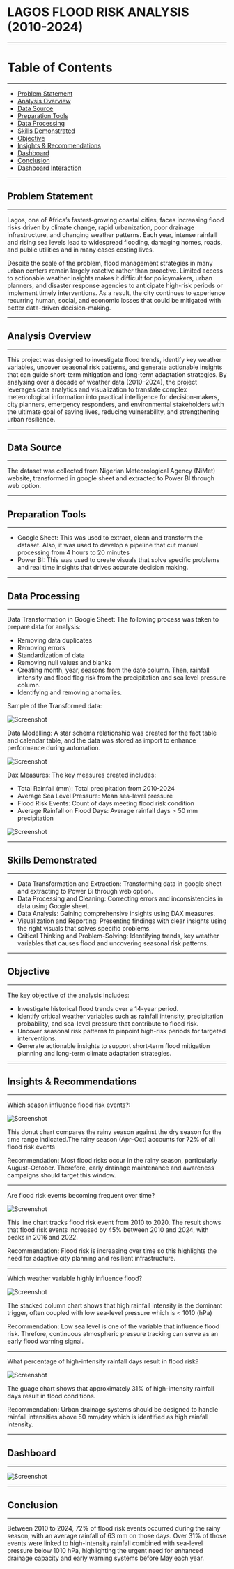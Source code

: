 # LAGOS FLOOD RISK ANALYSIS (2010-2024)
----
# Table of Contents
----
- [Problem Statement](#problem-statement)
- [Analysis Overview](#analysis-overview)
- [Data Source](#data-source)
- [Preparation Tools](#preparation-tools)
- [Data Processing](#data-processing)
- [Skills Demonstrated](#skills-demonstrated)
- [Objective](#objective)
- [Insights & Recommendations](#insights-&-recommendations)
- [Dashboard](#dashboard)
- [Conclusion](#conclusion)
- [Dashboard Interaction]([https://app.powerbi.com/groups/me/reports/3fe4b636-75a1-4f7b-907b-4cf622bc0047/5a2f51367c78662f0178?experience=power-bi])
  
----

## Problem Statement

----

Lagos, one of Africa’s fastest-growing coastal cities, faces increasing flood risks driven by climate change, rapid urbanization, poor drainage infrastructure, and changing weather patterns. Each year, intense rainfall and rising sea levels lead to widespread flooding, damaging homes, roads, and public utilities and in many cases costing lives.

Despite the scale of the problem, flood management strategies in many urban centers remain largely reactive rather than proactive. Limited access to actionable weather insights makes it difficult for policymakers, urban planners, and disaster response agencies to anticipate high-risk periods or implement timely interventions. As a result, the city continues to experience recurring human, social, and economic losses that could be mitigated with better data-driven decision-making.

----

## Analysis Overview

----

This project was designed to investigate flood trends, identify key weather variables, uncover seasonal risk patterns, and generate actionable insights that can guide short-term mitigation and long-term adaptation strategies. By analysing over a decade of weather data (2010–2024), the project leverages data analytics and visualization to translate complex meteorological information into practical intelligence for decision-makers, city planners, emergency responders, and environmental stakeholders with the ultimate goal of saving lives, reducing vulnerability, and strengthening urban resilience.

----

## Data Source

----
The dataset was collected from Nigerian Meteorological Agency (NiMet) website, transformed in google sheet and extracted to Power BI through web option.

----

## Preparation Tools

----
  - Google Sheet: This was used to extract, clean and transform the dataset. Also, it was used to develop a pipeline that cut manual processing from 4 hours to 20 minutes
  - Power BI: This was used to create visuals that solve specific problems and real time insights that drives accurate decision making.
    
----

## Data Processing

----

Data Transformation in Google Sheet: The following process was taken to prepare data for analysis:
  - Removing data duplicates
  - Removing errors
  - Standardization of data
  - Removing null values and blanks
  - Creating month, year, seasons from the date column. Then, rainfall intensity and flood flag risk from the precipitation and sea level pressure column.
  - Identifying and removing anomalies.
    
 Sample of the Transformed data:

 ![Screenshot](/images/Screenshot%20151445.png)

Data Modelling: A star schema relationship was created for the fact table and calendar table, and the data was stored as import to enhance performance during automation.

![Screenshot](/images/Screenshot%20062140.png)

Dax Measures:
The key measures created includes:
- Total Rainfall (mm): Total precipitation from 2010-2024
- Average Sea Level Pressure: Mean sea-level pressure
- Flood Risk Events: Count of days meeting flood risk condition	
- Average Rainfall on Flood Days: Average rainfall days > 50 mm precipitation

![Screenshot](/images/Screenshot%20062929.png)

----

## Skills Demonstrated

----
   - Data Transformation and Extraction: Transforming data in google sheet and extracting to Power Bi through web option. 
   - Data Processing and Cleaning: Correcting errors and inconsistencies in data using Google sheet.
   - Data Analysis: Gaining comprehensive insights using DAX measures.
   - Visualization and Reporting: Presenting findings with clear insights using the right visuals that solves specific problems.
   - Critical Thinking and Problem-Solving: Identifying trends, key weather variables that causes flood and uncovering seasonal risk patterns.

----

## Objective

----

The key objective of the analysis includes:
   - Investigate historical flood trends over a 14-year period.
   - Identify critical weather variables such as rainfall intensity, precipitation probability, and sea-level pressure that contribute to flood risk.
   - Uncover seasonal risk patterns to pinpoint high-risk periods for targeted interventions.
   - Generate actionable insights to support short-term flood mitigation planning and long-term climate adaptation strategies.
     
----

## Insights & Recommendations

----

Which season influence flood risk events?:

![Screenshot](/images/Screenshot%20062623.png)

This donut chart compares the rainy season against the dry season for the time range indicated.The rainy season (Apr–Oct) accounts for 72% of all flood risk events

Recommendation:
Most flood risks occur in the rainy season, particularly August–October. Therefore, early drainage maintenance and awareness campaigns should target this window.

----

Are flood risk events becoming frequent over time?

![Screenshot](/images/Screenshot%20062535.png)

This line chart tracks flood risk event from 2010 to 2020. The result shows that flood risk events increased by 45% between 2010 and 2024, with peaks in 2016 and 2022.

Recommendation:
Flood risk is increasing over time so this highlights the need for adaptive city planning and resilient infrastructure.

----

Which weather variable highly influence flood?

![Screenshot](/images/Screenshot%20062546.png)

The stacked column chart shows that high rainfall intensity is the dominant trigger, often coupled with low sea-level pressure which is < 1010 (hPa)

Recommendation:
Low sea level is one of the variable that influence flood risk. Threfore,  continuous atmospheric pressure tracking can serve as an early flood warning signal. 

----

What percentage of high-intensity rainfall days result in flood risk?

![Screenshot](/images/Screenshot%20062636.png)

The guage chart shows that approximately 31% of high-intensity rainfall days result in flood conditions.

Recommendation:
Urban drainage systems should be designed to handle rainfall intensities above 50 mm/day which is identified as high rainfall intensity.

----

## Dashboard

----

![Screenshot](/images/Screenshot%20071857.png)

----

## Conclusion

----

Between 2010 to 2024, 72% of flood risk events occurred during the rainy season, with an average rainfall of 63 mm on those days. Over 31% of those events were linked to high-intensity rainfall combined with sea-level pressure below 1010 hPa, highlighting the urgent need for enhanced drainage capacity and early warning systems before May each year.
